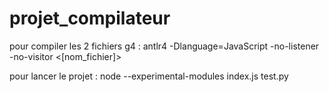 # projet_compilateur

pour compiler les 2 fichiers g4 : 
antlr4 -Dlanguage=JavaScript -no-listener -no-visitor <[nom_fichier]>

pour lancer le projet : 
node --experimental-modules index.js test.py